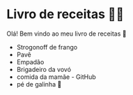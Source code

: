 # Livro de receitas 🧑‍🍳

Olá! Bem vindo ao meu livro de receitas 🥞

- Strogonoff de frango
- Pavê
- Empadão
- Brigadeiro da vovó
- comida da mamãe - GitHub
- pé de galinha 🐔 
